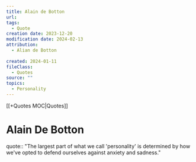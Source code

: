 ```yaml
---
title: Alain de Botton
url: 
tags:
  - Quote
creation date: 2023-12-20
modification date: 2024-02-13
attribution:
  - Alian de Botton
 
created: 2024-01-11
fileClass:
  - Quotes
source: ""
topics:
  - Personality
---
```


[[+Quotes MOC|Quotes]]

# Alain De Botton

quote:: "The largest part of what we call 'personality' is determined by how we've opted to defend ourselves against anxiety and sadness."  
